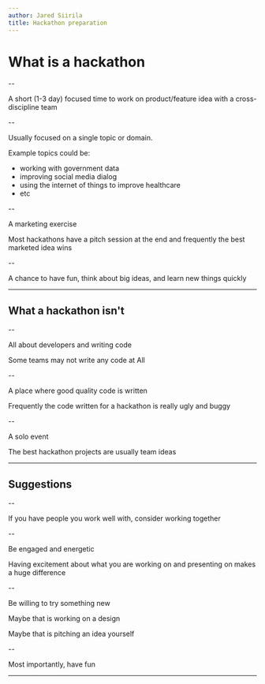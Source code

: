 ```yaml
---
author: Jared Siirila
title: Hackathon preparation
---
```


# What is a hackathon

--

A short (1-3 day) focused time to work on product/feature idea with a cross-discipline team

--

Usually focused on a single topic or domain.

Example topics could be:
* working with government data
* improving social media dialog
* using the internet of things to improve healthcare
* etc

--

A marketing exercise

Most hackathons have a pitch session at the end and frequently the best marketed idea wins

--

A chance to have fun, think about big ideas, and learn new things quickly

---

## What a hackathon isn't

--

All about developers and writing code

Some teams may not write any code at All

--

A place where good quality code is written

Frequently the code written for a hackathon is really ugly and buggy

--

A solo event  

The best hackathon projects are usually team ideas

---

## Suggestions

--

If you have people you work well with, consider working together

--

Be engaged and energetic  

Having excitement about what you are working on and presenting on makes a huge difference

--

Be willing to try something new

Maybe that is working on a design

Maybe that is pitching an idea yourself

--

Most importantly, have fun

---


